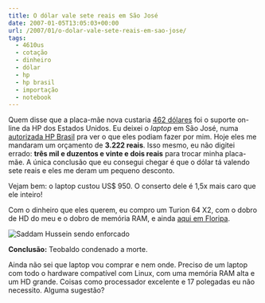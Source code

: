 ```yaml
---
title: O dólar vale sete reais em São José
date: 2007-01-05T13:05:03+00:00
url: /2007/01/o-dolar-vale-sete-reais-em-sao-jose/
tags:
  - 4610us
  - cotação
  - dinheiro
  - dólar
  - hp
  - hp brasil
  - importação
  - notebook
---
```


Quem disse que a placa-mãe nova custaria [462 dólares][1] foi o suporte on-line da HP dos Estados Unidos. Eu deixei o _laptop_ em São José, numa [autorizada HP Brasil][2] pra ver o que eles podiam fazer por mim. Hoje eles me mandaram um orçamento de **3.222 reais**. Isso mesmo, eu não digitei errado: **três mil e duzentos e vinte e dois reais** para trocar minha placa-mãe. A única conclusão que eu consegui chegar é que o dólar tá valendo sete reais e eles me deram um pequeno desconto.

Vejam bem: o laptop custou US\$ 950. O conserto dele é 1,5x mais caro que ele inteiro!

Com o dinheiro que eles querem, eu compro um Turion 64 X2, com o dobro de HD do meu e o dobro de memória RAM, e ainda [aqui em Floripa][3].

![Saddam Hussein sendo enforcado](/wp-content/uploads/2007/01/saddam-enforcado.jpg)

**Conclusão:** Teobaldo condenado a morte.

Ainda não sei que laptop vou comprar e nem onde. Preciso de um laptop com todo o hardware compatível com Linux, com uma memória RAM alta e um HD grande. Coisas como processador excelente e 17 polegadas eu não necessito. Alguma sugestão?

[1]: /2007/01/462-dolares/
[2]: http://www.seprol.com.br/
[3]: http://produto.mercadolivre.com.br/MLB-51300910-notebook-acer-aspire-as5100-3959-amd-turion-64-x2-20ghz-ati-_JM
